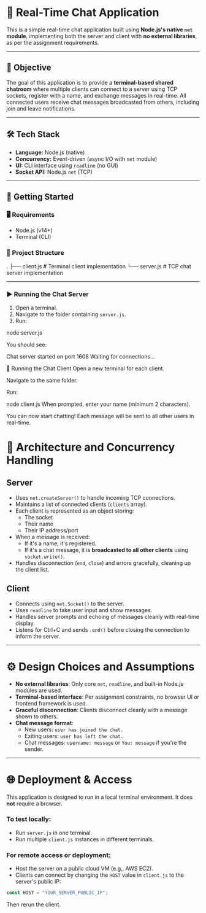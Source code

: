 # 🔧 Real-Time Chat Application

This is a simple real-time chat application built using **Node.js's native `net` module**, implementing both the server and client with **no external libraries**, as per the assignment requirements.

---

## 📌 Objective

The goal of this application is to provide a **terminal-based shared chatroom** where multiple clients can connect to a server using TCP sockets, register with a name, and exchange messages in real-time. All connected users receive chat messages broadcasted from others, including join and leave notifications.

---

## 🛠️ Tech Stack

- **Language:** Node.js (native)
- **Concurrency:** Event-driven (async I/O with `net` module)
- **UI:** CLI interface using `readline` (no GUI)
- **Socket API:** Node.js `net` (TCP)

---

## 🚀 Getting Started

### 🖥️ Requirements

- Node.js (v14+)
- Terminal (CLI)

### 📁 Project Structure

.
├── client.js # Terminal client implementation
└── server.js # TCP chat server implementation

---

### ▶️ Running the Chat Server

1. Open a terminal.
2. Navigate to the folder containing `server.js`.
3. Run:

node server.js


You should see:

Chat server started on port 1608
Waiting for connections...


💬 Running the Chat Client
Open a new terminal for each client.

Navigate to the same folder.

Run:

node client.js
When prompted, enter your name (minimum 2 characters).

You can now start chatting! Each message will be sent to all other users in real-time.


# 🧠 Architecture and Concurrency Handling

## Server

- Uses `net.createServer()` to handle incoming TCP connections.
- Maintains a list of connected clients (`clients` array).
- Each client is represented as an object storing:
  - The socket
  - Their name
  - Their IP address/port
- When a message is received:
  - If it's a name, it's registered.
  - If it's a chat message, it is **broadcasted to all other clients** using `socket.write()`.
- Handles disconnection (`end`, `close`) and errors gracefully, cleaning up the client list.

## Client

- Connects using `net.Socket()` to the server.
- Uses `readline` to take user input and show messages.
- Handles server prompts and echoing of messages cleanly with real-time display.
- Listens for Ctrl+C and sends `.end()` before closing the connection to inform the server.

---

# ⚙️ Design Choices and Assumptions

- **No external libraries**: Only core `net`, `readline`, and built-in Node.js modules are used.
- **Terminal-based interface**: Per assignment constraints, no browser UI or frontend framework is used.
- **Graceful disconnection**: Clients disconnect cleanly with a message shown to others.
- **Chat message format**:
  - New users: `user has joined the chat.`
  - Exiting users: `user has left the chat.`
  - Chat messages: `username: message` or `You: message` if you're the sender.

---

# 🌐 Deployment & Access

This application is designed to run in a local terminal environment. It does **not** require a browser.

### To test locally:

- Run `server.js` in one terminal.
- Run multiple `client.js` instances in different terminals.

### For remote access or deployment:

- Host the server on a public cloud VM (e.g., AWS EC2).
- Clients can connect by changing the `HOST` value in `client.js` to the server's public IP:

```js
const HOST = "YOUR_SERVER_PUBLIC_IP";
```

Then rerun the client.
